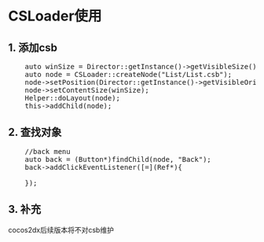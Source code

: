 # CSLoader使用

## 1. 添加csb
<pre>
	auto winSize = Director::getInstance()->getVisibleSize();
	auto node = CSLoader::createNode("List/List.csb");
	node->setPosition(Director::getInstance()->getVisibleOrigin());
	node->setContentSize(winSize);
	Helper::doLayout(node);
	this->addChild(node);
</pre>

## 2. 查找对象
<pre>
    //back menu
    auto back = (Button*)findChild(node, "Back");
    back->addClickEventListener([=](Ref*){

    });
</pre>

## 3. 补充
cocos2dx后续版本将不对csb维护